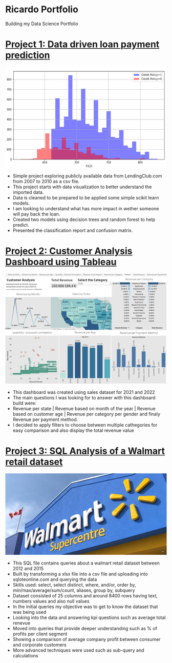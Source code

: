 # Ricardo Portfolio
Building my Data Science Portfolio


# [Project 1: Data driven loan payment prediction](https://github.com/hartmann-pereira/D/blob/main/Data_Drive_Loan_Payment_Prediction.ipynb)
![](images/Capturar2.PNG)
* Simple project exploring publicly available data from LendingClub.com from 2007 to 2010 as a csv file.
* This project starts with data visualization to better understand the imported data.
* Data is cleaned to be prepared to be applied some simple scikit learn models.
* I am looking to understand what has more impact in wether someone will pay back the loan.
* Created two models using decision trees and random forest to help predict.
* Presented the classification report and confusion matrix.

# [Project 2: Customer Analysis Dashboard using Tableau](https://public.tableau.com/views/CustomerAnalysisusingsalesdata/Painel1?:language=pt-BR&:display_count=n&:origin=viz_share_link)
![](images/Capturar.PNG)
* This dashboard was created using sales dataset for 2021 and 2022
* The main questions I was looking for to answer with this dashboard build were: 
* Revenue per state | Revenue based on month of the year | Revenue based on customer age | Revenue per category per gender and finaly Revenue per payment method.
* I decided to apply filters to choose between multiple cathegories for easy comparison and also display the total revenue value

# [Project 3: SQL Analysis of a Walmart retail dataset](https://github.com/hartmann-pereira/SQL-campaign/blob/main/SQLite.sql)
![](images/dataset-cover.jpg)
* This SQL file contains queries about a walmart retail dataset between 2012 and 2015
* Built by transforming a xlsx file into a csv file and uploading into sqloteonline.com and querying the data
* Skills used: select, select distinct, where, and/or, order by, min/max/average/sum/count, aliases, group by, subquery
* Dataset consisted of 25 columns and around 8400 rows having text, numbers values and also null values
* In the initial queries my objective was to get to know the dataset that was being used
* Looking into the data and answering kpi questions such as average total renevue
* Moved into queries that provide deeper understanding such as % of profits per client segment
* Showing a comparison of average company profit between consumer and corporate customers
* More advanced techniques were used such as sub-query and calculations 
